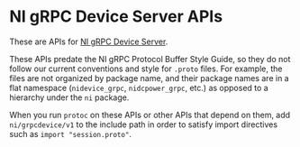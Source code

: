 # NI gRPC Device Server APIs

These are APIs for [NI gRPC Device Server](https://github.com/ni/grpc-device/).

These APIs predate the NI gRPC Protocol Buffer Style Guide, so they do not
follow our current conventions and style for `.proto` files. For example, the
files are not organized by package name, and their package names are in a flat
namespace (`nidevice_grpc`, `nidcpower_grpc`, etc.) as opposed to a hierarchy
under the `ni` package.

When you run `protoc` on these APIs or other APIs that depend on them, add
`ni/grpcdevice/v1` to the include path in order to satisfy import directives
such as `import "session.proto"`.